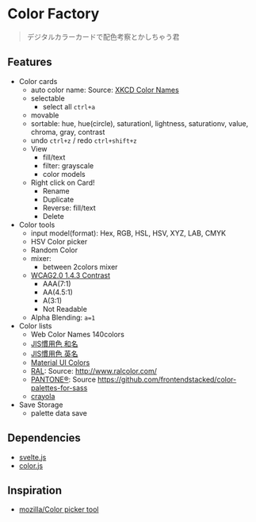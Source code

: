 Color Factory
======================
> デジタルカラーカードで配色考察とかしちゃう君

## Features
* Color cards
    * auto color name: Source: [XKCD Color Names](https://xkcd.com/color/rgb/)
    * selectable
        * select all `ctrl+a`
    * movable
    * sortable: hue, hue(circle), saturationl, lightness, saturationv, value, chroma, gray, contrast
    * undo `ctrl+z` / redo `ctrl+shift+z`
    * View
        * fill/text
        * filter: grayscale
        * color models
    * Right click on Card!
        * Rename
        * Duplicate
        * Reverse: fill/text
        * Delete
* Color tools
    * input model(format): Hex, RGB, HSL, HSV, XYZ, LAB, CMYK
    * HSV Color picker
    * Random Color
    * mixer:
        * between 2colors mixer
    * [WCAG2.0 1.4.3 Contrast](https://www.w3.org/TR/2008/REC-WCAG20-20081211/#visual-audio-contrast)
        * AAA(7:1)
        * AA(4.5:1)
        * A(3:1)
        * Not Readable
    * Alpha Blending: `a=1`
* Color lists
    * Web Color Names 140colors
    * [JIS慣用色 和名](http://www.color-sample.com/popular/jiscolor/ja/)
    * [JIS慣用色 英名](http://www.color-sample.com/popular/jiscolor/en/)
    * [Material UI Colors](http://material.io/guidelines/style/color.html#color-color-palette)
    * [RAL](http://www.ral-farben.de/): Source: http://www.ralcolor.com/
    * [PANTONE®](http://www.pantone.com): Source https://github.com/frontendstacked/color-palettes-for-sass
    * [crayola](https://www.w3schools.com/colors/colors_crayola.asp)
* Save Storage
    * palette data save

## Dependencies
* [svelte.js](https://svelte.technology/)
* [color.js](https://github.com/Qix-/color)

## Inspiration
* [mozilla/Color picker tool](https://developer.mozilla.org/ja/docs/Web/CSS/CSS_Colors/Color_picker_tool)
